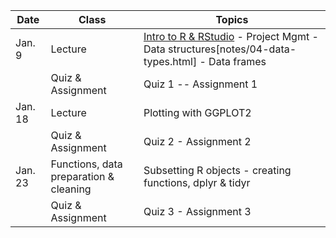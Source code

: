 | **Date** | **Class**                      |   **Topics**                     |
|----------|--------------------------------|----------------------------------|
| Jan. 9   | Lecture                        | [Intro to R & RStudio](notes/01-intro-r-rstudio.html) - Project Mgmt - Data structures[notes/04-data-types.html] - Data frames        |
|          | Quiz & Assignment              |  Quiz 1 -- Assignment 1         |
| Jan. 18  | Lecture                        | Plotting with GGPLOT2           |
|          | Quiz & Assignment               | Quiz 2 - Assignment 2          |
| Jan. 23  | Functions, data preparation & cleaning     | Subsetting R objects - creating functions, dplyr & tidyr         |
|          | Quiz & Assignment               | Quiz 3 - Assignment 3 |
